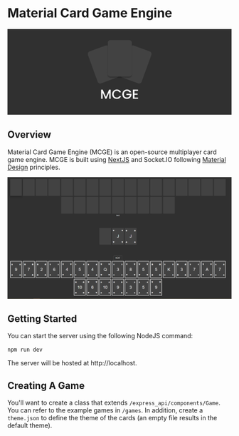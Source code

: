 # Material Card Game Engine

![Cover](./images/cover.png)

## Overview

Material Card Game Engine (MCGE) is an open-source multiplayer card game engine. MCGE is built using [NextJS](nextjs.org) and Socket.IO following [Material Design](https://material.io/design/) principles. 

![Game](./images/game.png)

## Getting Started

You can start the server using the following NodeJS command:

```
npm run dev
```

The server will be hosted at http://localhost.

## Creating A Game

You'll want to create a class that extends `/express_api/components/Game`. You can refer to the example games in `/games`. In addition, create a `theme.json` to define the theme of the cards (an empty file results in the default theme).